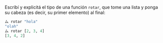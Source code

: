 Escribí y explicitá el tipo de una función `rotar`, que tome una lista y ponga su cabeza (es decir, su primer elemento) al final: 

```haskell
ム rotar "hola" 
"olah"
ム rotar [2, 3, 4] 
[3, 4, 2]
```


